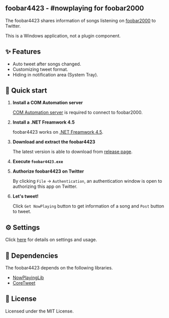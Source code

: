 ## foobar4423 - #nowplaying for foobar2000

The foobar4423 shares information of songs listening on [foobar2000](https://www.foobar2000.org/) to Twitter.

This is a Windows application, not a plugin component.


## ✨ Features

- Auto tweet after songs changed.
- Customizing tweet format.
- Hiding in notification area (System Tray).


## 🚀 Quick start

1. **Install a COM Automation server**

   [COM Automation server](http://foosion.foobar2000.org/0.9/) is required to connect to foobar2000.

1. **Install a .NET Freamwork 4.5**

   foobar4423 works on [.NET Freamwork 4.5](http://www.microsoft.com/download/details.aspx?id=30653).

1. **Download and extract the foobar4423**

   The latest version is able to download from [release page](https://github.com/4423/foobar4423/releases).

1. **Execute `foobar4423.exe`**

1. **Authorize foobar4423 on Twitter**

   By clicking `File` -> `Authentication`, an authentication window is open to authorizing this app on Twitter.

1. **Let's tweet!**

   Click `Get NowPlaying` button to get information of a song and `Post` button to tweet.


## ⚙️ Settings

Click [here](https://4423.ch/apps/foobar4423/) for details on settings and usage.


## 💜 Dependencies

The foobar4423 depends on the following libraries.

- [NowPlayingLib](https://github.com/chitoku-k/NowPlayingLib)
- [CoreTweet](https://github.com/CoreTweet/CoreTweet)


## 📝 License

Licensed under the MIT License.
